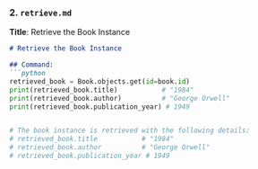 
### 2. `retrieve.md`
**Title**: Retrieve the Book Instance

```markdown
# Retrieve the Book Instance

## Command:
```python
retrieved_book = Book.objects.get(id=book.id)
print(retrieved_book.title)           # "1984"
print(retrieved_book.author)          # "George Orwell"
print(retrieved_book.publication_year) # 1949


# The book instance is retrieved with the following details:
# retrieved_book.title           # "1984"
# retrieved_book.author          # "George Orwell"
# retrieved_book.publication_year # 1949


